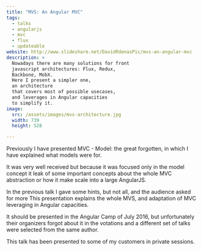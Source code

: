 ```yaml
---
title: "MVS: An Angular MVC"
tags:
  - talks
  - angularjs
  - mvc
  - flux
  - updateable
website: http://www.slideshare.net/DavidRdenasPic/mvs-an-angular-mvc
description: >
  Nowadays there are many solutions for front
  javascript architectures: Flux, Redux, 
  Backbone, MobX.
  Here I present a simpler one, 
  an architecture 
  that covers most of possible usecases,
  and leverages in Angular capacities
  to simplify it.
image:
  src: /assets/images/mvs-architecture.jpg
  width: 739
  height: 528

---
```


Previously I have presented MVC - Model: the great forgotten, 
in which I have explained what models were for. 

It was very well received but because it was focused only in the model concept 
it leak of some important concepts about the whole MVC abstraction or how it make scale into a large AngularJS.

In the previous talk I gave some hints, but not all, and the audience asked for more
This presentation explains the whole MVS, and adaptation of MVC leveraging in Angular capacities.

It should be presented in the Angular Camp of July 2016, 
but unfortunately their organizers forgot about it in the votations 
and a different set of talks were selected from the same author.

This talk has been presented to some of my customers in private sessions.
